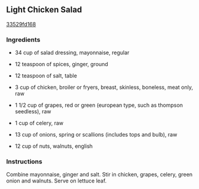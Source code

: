 ## Light Chicken Salad

[33529fd168](http://www.food.com/recipe/light-chicken-salad-194988)

### Ingredients

 - 34 cup of salad dressing, mayonnaise, regular

 - 12 teaspoon of spices, ginger, ground

 - 12 teaspoon of salt, table

 - 3 cup of chicken, broiler or fryers, breast, skinless, boneless, meat only, raw

 - 1 1/2 cup of grapes, red or green (european type, such as thompson seedless), raw

 - 1 cup of celery, raw

 - 13 cup of onions, spring or scallions (includes tops and bulb), raw

 - 12 cup of nuts, walnuts, english

### Instructions

Combine mayonnaise, ginger and salt. Stir in chicken, grapes, celery, green onion and walnuts. Serve on lettuce leaf.
